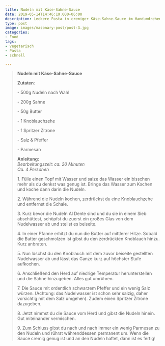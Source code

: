 ```yaml
---
title: Nudeln mit Käse-Sahne-Sauce
date: 2019-05-14T14:46:10.000+06:00
description: Leckere Pasta in cremiger Käse-Sahne-Sauce im Handumdrehen!
type: post
image: images/masonary-post/post-3.jpg
categories:
- Food
tags:
- vegetarisch
- Pasta
- schnell

---
```

> **Nudeln mit Käse-Sahne-Sauce**
>
> **Zutaten**:
>
> \- 500g Nudeln nach Wahl
>
> \- 200g Sahne
>
> \- 50g Butter
>
> \- 1 Knoblauchzehe
>
> \- 1 Spritzer Zitrone
>
> \- Salz & Pfeffer
>
> \- Parmesan
>
> **Anleitung:**  
>  _Bearbeitungszeit: ca. 20 Minuten  
>  Ca. 4 Personen_
>
> 1\. Fülle einen Topf mit Wasser und salze das Wasser ein bisschen mehr als du denkst was genug ist. Bringe das Wasser zum Kochen und koche dann darin die Nudeln.
>
> 2\. Während die Nudeln kochen, zerdrückst du eine Knoblauchzehe und entfernst die Schale.
>
> 3\. Kurz bevor die Nudeln Al Dente sind und du sie in einem Sieb abschüttest, schöpfst du zuerst ein großes Glas von dem Nudelwasser ab und stellst es beiseite.
>
> 4\. In einer Pfanne erhitzt du nun die Butter auf mittlerer Hitze. Sobald die Butter geschmolzen ist gibst du den zerdrückten Knoblauch hinzu. Kurz anbraten.
>
> 5\. Nun löschst du den Knoblauch mit dem zuvor beiseite gestellten Nudelwasser ab und lässt das Ganze kurz auf höchster Stufe aufkochen.
>
> 6\. Anschließend den Herd auf niedrige Temperatur herunterstellen und die Sahne hinzugeben. Alles gut umrühren.
>
> 7\. Die Sauce mit ordentlich schwarzem Pfeffer und ein wenig Salz würzen. (Achtung: das Nudelwasser ist schon sehr salzig, daher vorsichtig mit dem Salz umgehen). Zudem einen Spritzer Zitrone dazugeben.
>
> 8\. Jetzt nimmst du die Sauce vom Herd und gibst die Nudeln hinein. Gut miteinander vermischen.
>
> 9\. Zum Schluss gibst du nach und nach immer ein wenig Parmesan zu den Nudeln und rührst währenddessen permanent um. Wenn die Sauce cremig genug ist und an den Nudeln haftet, dann ist es fertig!